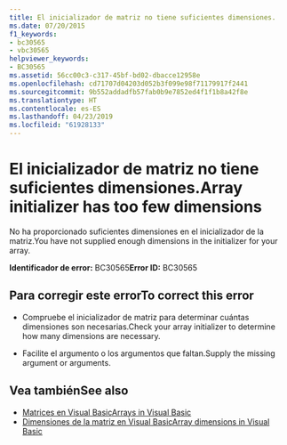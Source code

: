 ```yaml
---
title: El inicializador de matriz no tiene suficientes dimensiones.
ms.date: 07/20/2015
f1_keywords:
- bc30565
- vbc30565
helpviewer_keywords:
- BC30565
ms.assetid: 56cc00c3-c317-45bf-bd02-dbacce12958e
ms.openlocfilehash: cd71707d04203d052b3f099e98f71179917f2441
ms.sourcegitcommit: 9b552addadfb57fab0b9e7852ed4f1f1b8a42f8e
ms.translationtype: HT
ms.contentlocale: es-ES
ms.lasthandoff: 04/23/2019
ms.locfileid: "61928133"
---
```

# <a name="array-initializer-has-too-few-dimensions"></a><span data-ttu-id="75fce-102">El inicializador de matriz no tiene suficientes dimensiones.</span><span class="sxs-lookup"><span data-stu-id="75fce-102">Array initializer has too few dimensions</span></span>
<span data-ttu-id="75fce-103">No ha proporcionado suficientes dimensiones en el inicializador de la matriz.</span><span class="sxs-lookup"><span data-stu-id="75fce-103">You have not supplied enough dimensions in the initializer for your array.</span></span>  
  
 <span data-ttu-id="75fce-104">**Identificador de error:** BC30565</span><span class="sxs-lookup"><span data-stu-id="75fce-104">**Error ID:** BC30565</span></span>  
  
## <a name="to-correct-this-error"></a><span data-ttu-id="75fce-105">Para corregir este error</span><span class="sxs-lookup"><span data-stu-id="75fce-105">To correct this error</span></span>  
  
- <span data-ttu-id="75fce-106">Compruebe el inicializador de matriz para determinar cuántas dimensiones son necesarias.</span><span class="sxs-lookup"><span data-stu-id="75fce-106">Check your array initializer to determine how many dimensions are necessary.</span></span>  
  
- <span data-ttu-id="75fce-107">Facilite el argumento o los argumentos que faltan.</span><span class="sxs-lookup"><span data-stu-id="75fce-107">Supply the missing argument or arguments.</span></span>  
  
## <a name="see-also"></a><span data-ttu-id="75fce-108">Vea también</span><span class="sxs-lookup"><span data-stu-id="75fce-108">See also</span></span>

- [<span data-ttu-id="75fce-109">Matrices en Visual Basic</span><span class="sxs-lookup"><span data-stu-id="75fce-109">Arrays in Visual Basic</span></span>](~/docs/visual-basic/programming-guide/language-features/arrays/index.md)
- [<span data-ttu-id="75fce-110">Dimensiones de la matriz en Visual Basic</span><span class="sxs-lookup"><span data-stu-id="75fce-110">Array dimensions in Visual Basic</span></span>](~/docs/visual-basic/programming-guide/language-features/arrays/array-dimensions.md)
